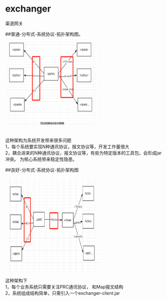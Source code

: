 # exchanger
渠道网关

 ##普通-分布式-系统协议-拓扑架构图。 
<img  src= 'image/old_sa.bmp' width = "300" height = "300" title='普通系统内外通讯架构头'>

这种架构为系统开发带来很多问题   
1，每个系统要实现N种通讯协议，报文协议等，开发工作量很大   
2，耦合进来的N种通讯协议，报文协议等，有些为特定版本的工具包，会形成jar冲突。
 为核心系统带来稳定性隐患。   


##良好-分布式-系统协议-拓扑架构图

 <img  src= 'image/better_sa.bmp' width = "300" height = "300"  >
 
 这种架构下   
 1，每个业务系统只需要关注PRC通讯协议， 和Map报文结构    
 2，系统组成结构简单，只需引入一个exchanger-client.jar    



